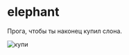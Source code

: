 # elephant

Прога, чтобы ты наконец купил слона.

![купи](https://tenor.com/ru/view/elephant-love-gif-25016182.gif)

